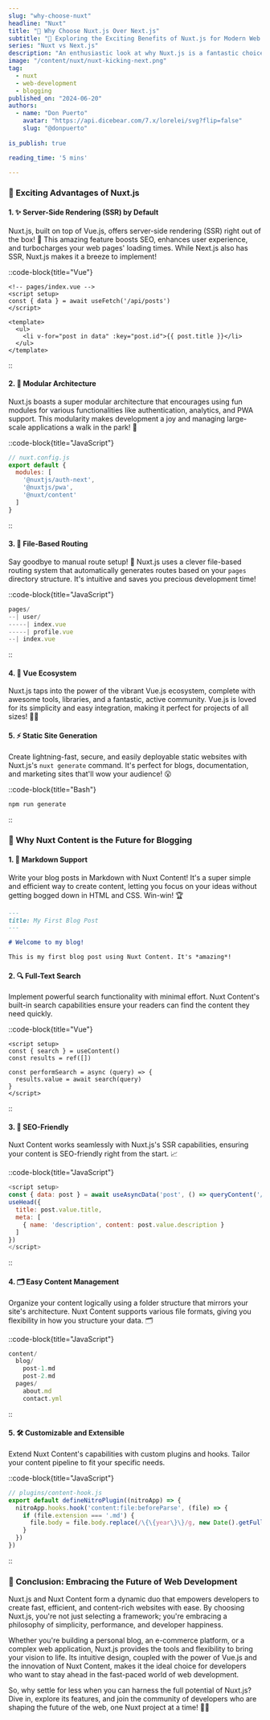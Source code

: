 ```yaml
---
slug: "why-choose-nuxt"
headline: "Nuxt"
title: "🚀 Why Choose Nuxt.js Over Next.js"
subtitle: "🌟 Exploring the Exciting Benefits of Nuxt.js for Modern Web Development"
series: "Nuxt vs Next.js"
description: "An enthusiastic look at why Nuxt.js is a fantastic choice for developers over Next.js, especially for blogging with Nuxt Content!"
image: "/content/nuxt/nuxt-kicking-next.png"
tag:
  - nuxt
  - web-development
  - blogging
published_on: "2024-06-20"
authors:
  - name: "Don Puerto"
    avatar: "https://api.dicebear.com/7.x/lorelei/svg?flip=false"
    slug: "@donpuerto"
  
is_publish: true

reading_time: '5 mins'

---
```



### 🌈 Exciting Advantages of Nuxt.js

#### 1. **✨ Server-Side Rendering (SSR) by Default**

Nuxt.js, built on top of Vue.js, offers server-side rendering (SSR) right out of the box! 🎁 This amazing feature boosts SEO, enhances user experience, and turbocharges your web pages' loading times. While Next.js also has SSR, Nuxt.js makes it a breeze to implement!

::code-block{title="Vue"}
```vue
<!-- pages/index.vue -->
<script setup>
const { data } = await useFetch('/api/posts')
</script>

<template>
  <ul>
    <li v-for="post in data" :key="post.id">{{ post.title }}</li>
  </ul>
</template>
```
::

#### 2. **🧩 Modular Architecture**

Nuxt.js boasts a super modular architecture that encourages using fun modules for various functionalities like authentication, analytics, and PWA support. This modularity makes development a joy and managing large-scale applications a walk in the park! 🌳


::code-block{title="JavaScript"}
```js
// nuxt.config.js
export default {
  modules: [
    '@nuxtjs/auth-next',
    '@nuxtjs/pwa',
    '@nuxt/content'
  ]
}
```
::

#### 3. **📁 File-Based Routing**

Say goodbye to manual route setup! 👋 Nuxt.js uses a clever file-based routing system that automatically generates routes based on your `pages` directory structure. It's intuitive and saves you precious development time!

::code-block{title="JavaScript"}
```js
pages/
--| user/
-----| index.vue
-----| profile.vue
--| index.vue
```
::

#### 4. **💚 Vue Ecosystem**

Nuxt.js taps into the power of the vibrant Vue.js ecosystem, complete with awesome tools, libraries, and a fantastic, active community. Vue.js is loved for its simplicity and easy integration, making it perfect for projects of all sizes! 🐣🦅



#### 5. **⚡ Static Site Generation**

Create lightning-fast, secure, and easily deployable static websites with Nuxt.js's `nuxt generate` command. It's perfect for blogs, documentation, and marketing sites that'll wow your audience! 😮

::code-block{title="Bash"}
```bash
npm run generate
```
::

### 🚀 Why Nuxt Content is the Future for Blogging

#### 1. **📝 Markdown Support**

Write your blog posts in Markdown with Nuxt Content! It's a super simple and efficient way to create content, letting you focus on your ideas without getting bogged down in HTML and CSS. Win-win! 🏆

```markdown
---
title: My First Blog Post
---

# Welcome to my blog!

This is my first blog post using Nuxt Content. It's *amazing*!
```

#### 2. **🔍 Full-Text Search**

Implement powerful search functionality with minimal effort. Nuxt Content's built-in search capabilities ensure your readers can find the content they need quickly.

::code-block{title="Vue"}
```vue
<script setup>
const { search } = useContent()
const results = ref([])

const performSearch = async (query) => {
  results.value = await search(query)
}
</script>
```
::

#### 3. **🏅 SEO-Friendly**

Nuxt Content works seamlessly with Nuxt.js's SSR capabilities, ensuring your content is SEO-friendly right from the start. 📈

::code-block{title="JavaScript"}
```js
<script setup>
const { data: post } = await useAsyncData('post', () => queryContent('/blog/my-post').findOne())
useHead({
  title: post.value.title,
  meta: [
    { name: 'description', content: post.value.description }
  ]
})
</script>
```
::

#### 4. **🗂️ Easy Content Management**

Organize your content logically using a folder structure that mirrors your site's architecture. Nuxt Content supports various file formats, giving you flexibility in how you structure your data. 🗂️

::code-block{title="JavaScript"}
```js
content/
  blog/
    post-1.md
    post-2.md
  pages/
    about.md
    contact.yml
```
::

#### 5. **🛠️ Customizable and Extensible**

Extend Nuxt Content's capabilities with custom plugins and hooks. Tailor your content pipeline to fit your specific needs.

::code-block{title="JavaScript"}
```js
// plugins/content-hook.js
export default defineNitroPlugin((nitroApp) => {
  nitroApp.hooks.hook('content:file:beforeParse', (file) => {
    if (file.extension === '.md') {
      file.body = file.body.replace(/\{\{year\}\}/g, new Date().getFullYear())
    }
  })
})
```
::

### 🎊 Conclusion: Embracing the Future of Web Development

Nuxt.js and Nuxt Content form a dynamic duo that empowers developers to create fast, efficient, and content-rich websites with ease. By choosing Nuxt.js, you're not just selecting a framework; you're embracing a philosophy of simplicity, performance, and developer happiness.

Whether you're building a personal blog, an e-commerce platform, or a complex web application, Nuxt.js provides the tools and flexibility to bring your vision to life. Its intuitive design, coupled with the power of Vue.js and the innovation of Nuxt Content, makes it the ideal choice for developers who want to stay ahead in the fast-paced world of web development.

So, why settle for less when you can harness the full potential of Nuxt.js? Dive in, explore its features, and join the community of developers who are shaping the future of the web, one Nuxt project at a time! 🚀🌟
